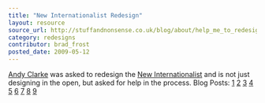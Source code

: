 ```yaml
---
title: "New Internationalist Redesign"
layout: resource
source_url: http://stuffandnonsense.co.uk/blog/about/help_me_to_redesign_new_internationalist/
category: redesigns
contributor: brad_frost
posted_date: 2009-05-12
---
```

[Andy Clarke](https://twitter.com/malarkey) was asked to redesign the [New Internationalist](http://newint.org/) and is not just designing in the open, but asked for help in the process. Blog Posts: [1](http://stuffandnonsense.co.uk/blog/about/help_me_to_redesign_new_internationalist/) [2](http://www.stuffandnonsense.co.uk/blog/about/struggling_with_the_new_internationalist_wordmark) [3](http://www.stuffandnonsense.co.uk/blog/about/new_internationalist_online_branding) [4](http://stuffandnonsense.co.uk/blog/about/new_internationalist_the_last_ten_days/) [5](http://stuffandnonsense.co.uk/blog/about/the_new_internationalist_home_page_challenge/) [6](http://www.stuffandnonsense.co.uk/blog/about/designing_new_internationalist_blog_pages) [7](http://www.stuffandnonsense.co.uk/blog/about/designing_new_internationalist_magazine_pages/) [8](http://www.stuffandnonsense.co.uk/blog/about/a_top_down_look_at_the_new_internationalist_redesign/) [9](http://www.stuffandnonsense.co.uk/blog/about/the_new_internationalist_redesign_process/)
